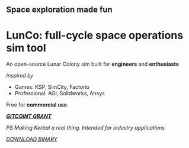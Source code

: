 ## Space exploration made fun

# LunCo: full-cycle space operations sim tool

An open-source Lunar Colony sim built for **engineers** and **enthusiasts**

*Inspired by*
* Games: KSP, SimCity, Factorio
* Professional: AGI, Solidworks, Ansys

Free for **commercial use**.

***[GITCOINT GRANT](https://gitcoin.co/grants/5939/lunco-full-cycle-space-operations-sim-tool)***

*PS Making Kerbal a real thing. Intended for industry applications*

*[DOWNLOAD BINARY](https://difint.itch.io/lunco)*

